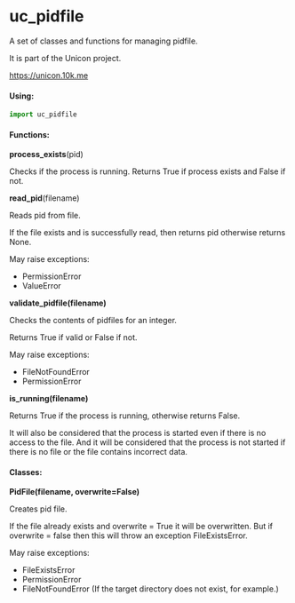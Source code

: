 # uc_pidfile  
A set of classes and functions for managing pidfile.

It is part of the Unicon project.

https://unicon.10k.me

#### Using:
```python
import uc_pidfile
```

#### Functions:

**process_exists**(pid)

Checks if the process is running.
Returns True if process exists and False if not.



**read_pid**(filename)

Reads pid from file.

If the file exists and is successfully read,
then returns pid otherwise returns None.

May raise exceptions:
- PermissionError
- ValueError



**validate_pidfile(filename)**

Checks the contents of pidfiles for an integer.

Returns True if valid or False if not.

May raise exceptions:
- FileNotFoundError
- PermissionError



**is_running(filename)**

Returns True if the process is running, otherwise returns False.

It will also be considered that the process is started even if there is no access to the file.
And it will be considered that the process is not started if there is no file or the file contains incorrect data.



#### Classes:

**PidFile(filename, overwrite=False)**

Creates pid file.

If the file already exists and overwrite = True it will be overwritten. But if overwrite = false then this will throw an exception FileExistsError.

May raise exceptions:
- FileExistsError
- PermissionError
- FileNotFoundError (If the target directory does not exist, for example.)